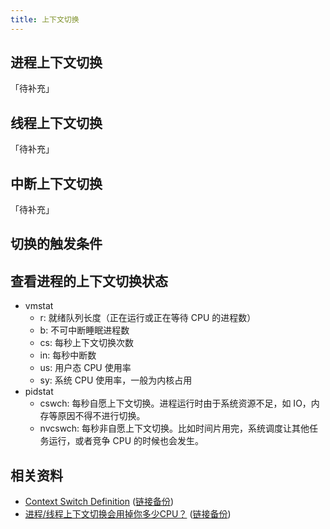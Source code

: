 ```yaml
---
title: 上下文切换
---
```


## 进程上下文切换

「待补充」

## 线程上下文切换

「待补充」

## 中断上下文切换

「待补充」


## 切换的触发条件



## 查看进程的上下文切换状态

- vmstat
  - r: 就绪队列长度（正在运行或正在等待 CPU 的进程数）
  - b: 不可中断睡眠进程数
  - cs: 每秒上下文切换次数
  - in: 每秒中断数
  - us: 用户态 CPU 使用率
  - sy: 系统 CPU 使用率，一般为内核占用
- pidstat
  - cswch: 每秒自愿上下文切换。进程运行时由于系统资源不足，如 IO，内存等原因不得不进行切换。
  - nvcswch: 每秒非自愿上下文切换。比如时间片用完，系统调度让其他任务运行，或者竞争 CPU 的时候也会发生。

## 相关资料

- [Context Switch Definition](http://www.linfo.org/context_switch.html) ([链接备份](https://web.archive.org/web/20230115003331/http://www.linfo.org/context_switch.html))
- [进程/线程上下文切换会用掉你多少CPU？](https://zhuanlan.zhihu.com/p/79772089) ([链接备份](https://archive.md/uGxnO))
